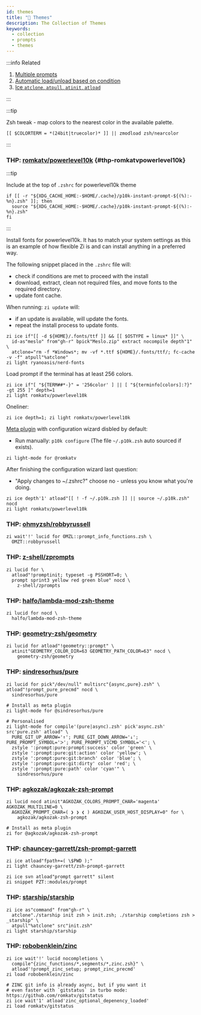 ```yaml
---
id: themes
title: "🔺 Themes"
description: The Collection of Themes
keywords:
  - collection
  - prompts
  - themes
---
```


<!-- @format -->

:::info Related

1. [Multiple prompts](/docs/guides/customization#multiple-prompts)
2. [Automatic load/unload based on condition](/docs/getting_started/overview#automatic-loadunload-based-on-condition)
3. [Ice `atclone`, `atpull`, `atinit`, `atload`](/docs/guides/syntax/ice#atclone-atpull-atinit-atload)

:::

:::tip

Zsh tweak - map colors to the nearest color in the available palette.

```shell
[[ $COLORTERM = *(24bit|truecolor)* ]] || zmodload zsh/nearcolor
```

:::

### THP: [romkatv/powerlevel10k](https://github.com/romkatv/powerlevel10k) {#thp-romkatvpowerlevel10k}

:::tip

Include at the top of `.zshrc` for powerlevel10k theme

```shell title="~/.zshrc" showLineNumbers
if [[ -r "${XDG_CACHE_HOME:-$HOME/.cache}/p10k-instant-prompt-${(%):-%n}.zsh" ]]; then
  source "${XDG_CACHE_HOME:-$HOME/.cache}/p10k-instant-prompt-${(%):-%n}.zsh"
fi
```

:::

Install fonts for powerlevel10k. It has to match your system settings as this is an example of how flexible Zi is and can install anything in a preferred way.

The following snippet placed in the `.zshrc` file will:

- check if conditions are met to proceed with the install
- download, extract, clean not required files, and move fonts to the required directory.
- update font cache.

When running: `zi update` will:

- if an update is available, will update the fonts.
- repeat the install process to update fonts.

```shell
zi ice if"[[ -d ${HOME}/.fonts/ttf ]] && [[ $OSTYPE = linux* ]]" \
  id-as"meslo" from"gh-r" bpick"Meslo.zip" extract nocompile depth"1" \
  atclone="rm -f *Windows*; mv -vf *.ttf ${HOME}/.fonts/ttf/; fc-cache -v -f" atpull"%atclone"
zi light ryanoasis/nerd-fonts
```

Load prompt if the terminal has at least 256 colors.

```shell showLineNumbers
zi ice if"[ "${TERM##*-}" = '256color' ] || [ "${terminfo[colors]:?}" -gt 255 ]" depth=1
zi light romkatv/powerlevel10k
```

Oneliner:

```shell
zi ice depth=1; zi light romkatv/powerlevel10k
```

[Meta plugin][meta-plugins] with configuration wizard disbled by default:

- Run manually: `p10k configure` (The file `~/.p10k.zsh` auto sourced if exists).

```shell
zi light-mode for @romkatv
```

After finishing the configuration wizard last question:

- "Apply changes to ~/.zshrc?" choose no - unless you know what you're doing.

```shell showLineNumbers
zi ice depth'1' atload"[[ ! -f ~/.p10k.zsh ]] || source ~/.p10k.zsh" nocd
zi light romkatv/powerlevel10k
```

### THP: [ohmyzsh/robbyrussell](https://github.com/ohmyzsh/ohmyzsh/blob/master/themes/robbyrussell.zsh-theme)

```shell showLineNumbers
zi wait'!' lucid for OMZL::prompt_info_functions.zsh \
  OMZT::robbyrussell
```

### THP: [z-shell/zprompts](https://github.com/z-shell/zprompts)

```shell showLineNumbers
zi lucid for \
  atload"!promptinit; typeset -g PSSHORT=0; \
  prompt sprint3 yellow red green blue" nocd \
    z-shell/zprompts
```

### THP: [halfo/lambda-mod-zsh-theme](https://github.com/halfo/lambda-mod-zsh-theme)

```shell showLineNumbers
zi lucid for nocd \
  halfo/lambda-mod-zsh-theme
```

### THP: [geometry-zsh/geometry](https://github.com/geometry-zsh/geometry)

```shell showLineNumbers
zi lucid for atload"!geometry::prompt" \
  atinit"GEOMETRY_COLOR_DIR=63 GEOMETRY_PATH_COLOR=63" nocd \
    geometry-zsh/geometry
```

### THP: [sindresorhus/pure](https://github.com/sindresorhus/pure)

```shell showLineNumbers
zi lucid for pick"/dev/null" multisrc"{async,pure}.zsh" \
atload"!prompt_pure_precmd" nocd \
  sindresorhus/pure
```

```shell showLineNumbers
# Install as meta plugin
zi light-mode for @sindresorhus/pure
```

```shell showLineNumbers
# Personalised
zi light-mode for compile'(pure|async).zsh' pick'async.zsh' src'pure.zsh' atload" \
  PURE_GIT_UP_ARROW='↑'; PURE_GIT_DOWN_ARROW='↓'; PURE_PROMPT_SYMBOL='ᐳ'; PURE_PROMPT_VICMD_SYMBOL='ᐸ'; \
  zstyle ':prompt:pure:prompt:success' color 'green' \
  zstyle ':prompt:pure:git:action' color 'yellow'; \
  zstyle ':prompt:pure:git:branch' color 'blue'; \
  zstyle ':prompt:pure:git:dirty' color 'red'; \
  zstyle ':prompt:pure:path' color 'cyan'" \
    sindresorhus/pure
```

### THP: [agkozak/agkozak-zsh-prompt](https://github.com/agkozak/agkozak-zsh-prompt)

```shell showLineNumbers
zi lucid nocd atinit"AGKOZAK_COLORS_PROMPT_CHAR='magenta' AGKOZAK_MULTILINE=0 \
  AGKOZAK_PROMPT_CHAR=( ❯ ❯ ❮ ) AGKOZAK_USER_HOST_DISPLAY=0" for \
    agkozak/agkozak-zsh-prompt
```

```shell showLineNumbers
# Install as meta plugin
zi for @agkozak/agkozak-zsh-prompt
```

### THP: [chauncey-garrett/zsh-prompt-garrett](https://github.com/chauncey-garrett/zsh-prompt-garrett)

```shell showLineNumbers
zi ice atload"fpath+=( \$PWD );"
zi light chauncey-garrett/zsh-prompt-garrett

zi ice svn atload"prompt garrett" silent
zi snippet PZT::modules/prompt
```

### THP: [starship/starship](https://github.com/starship/starship)

```shell showLineNumbers
zi ice as"command" from"gh-r" \
  atclone"./starship init zsh > init.zsh; ./starship completions zsh > _starship" \
  atpull"%atclone" src"init.zsh"
zi light starship/starship
```

### THP: [robobenklein/zinc][robobenklein/zinc]

```shell showLineNumbers
zi ice wait'!' lucid nocompletions \
  compile"{zinc_functions/*,segments/*,zinc.zsh}" \
  atload'!prompt_zinc_setup; prompt_zinc_precmd'
zi load robobenklein/zinc

# ZINC git info is already async, but if you want it
# even faster with `gitstatus` in turbo mode: https://github.com/romkatv/gitstatus
zi ice wait'1' atload'zinc_optional_depenency_loaded'
zi load romkatv/gitstatus
```

[robobenklein/zinc]: https://github.com/robobenklein/zinc
[meta-plugins]: /ecosystem/annexes/meta-plugins
